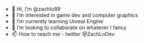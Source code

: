 - 👋 Hi, I’m @zachlo89
- 👀 I’m interested in game dev and computer graphics
- 🌱 I’m currently learning Unreal Engine
- 💞️ I’m looking to collaborate on whatever I fancy
- 📫 How to reach me - twitter @ZachLoDev

<!---
zachlo89/zachlo89 is a ✨ special ✨ repository because its `README.md` (this file) appears on your GitHub profile.
You can click the Preview link to take a look at your changes.
--->
